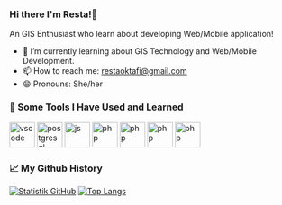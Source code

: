 ### Hi there I'm Resta!👋
An GIS Enthusiast who learn about developing Web/Mobile application!
- 🌱 I’m currently learning about GIS Technology and Web/Mobile Development.  
- 📫 How to reach me: restaoktafi@gmail.com
- 😄 Pronouns: She/her
### 🚀 Some Tools I Have Used and Learned
<p align="left">
<img src="https://cdn.jsdelivr.net/gh/devicons/devicon/icons/react/react-original.svg" alt="vscode" width="45" height="45"/>
<img src="https://cdn.jsdelivr.net/gh/devicons/devicon/icons/postgresql/postgresql-plain-wordmark.svg" alt="postgresql" width="45" height="45"/>
<img src="https://cdn.jsdelivr.net/gh/devicons/devicon/icons/javascript/javascript-original.svg" alt="js" width="45" height="45"/>
<img src="https://cdn.jsdelivr.net/gh/devicons/devicon/icons/bootstrap/bootstrap-original.svg" alt="php" width="45" height="45"/>
<img src="https://cdn.jsdelivr.net/gh/devicons/devicon/icons/codeigniter/codeigniter-plain.svg" alt="php" width="45" height="45"/>   
<img src="https://cdn.jsdelivr.net/gh/devicons/devicon/icons/python/python-original-wordmark.svg" alt="php" width="45" height="45"/>   
<img src="https://pbs.twimg.com/profile_images/1510602617700950021/K4IoVubu_400x400.jpg" alt="php" width="45" height="45"/> </p>

### 📈 My Github History
[![Statistik GitHub](https://github-readme-stats.vercel.app/api?username=restaokf&show_icons=true&theme=dark)](https://github.com/restaokf)
[![Top Langs](https://github-readme-stats.vercel.app/api/top-langs/?username=restaokf&layout=compact&theme=dark)](https://github.com/restaokf/github-readme-stats)
